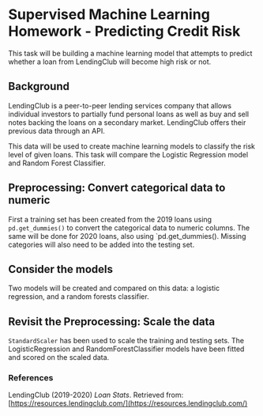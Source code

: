 # Supervised Machine Learning Homework - Predicting Credit Risk

This task will be building a machine learning model that attempts to predict whether a loan from LendingClub will become high risk or not. 

## Background

LendingClub is a peer-to-peer lending services company that allows individual investors to partially fund personal loans as well as buy and sell notes backing the loans on a secondary market. LendingClub offers their previous data through an API.

This data will be used to create machine learning models to classify the risk level of given loans. This task will compare the Logistic Regression model and Random Forest Classifier.

## Preprocessing: Convert categorical data to numeric

First a training set has been created from the 2019 loans using `pd.get_dummies()` to convert the categorical data to numeric columns. The same will be done for 2020 loans, also using `pd.get_dummies(). Missing categories will also need to be added into the testing set.

## Consider the models

Two models will be created and compared on this data: a logistic regression, and a random forests classifier. 


## Revisit the Preprocessing: Scale the data

`StandardScaler` has been used to scale the training and testing sets. 
The LogisticRegression and RandomForestClassifier models have been fitted and scored on the scaled data. 

### References

LendingClub (2019-2020) _Loan Stats_. Retrieved from: [https://resources.lendingclub.com/](https://resources.lendingclub.com/)


